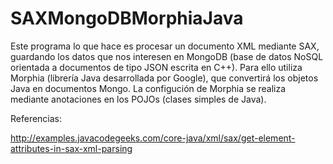 # SAXMongoDBMorphiaJava

Este programa lo que hace es procesar un documento XML mediante SAX, guardando los datos que nos interesen en MongoDB (base de datos NoSQL orientada a documentos de tipo JSON escrita en C++). Para ello utiliza Morphia (librería Java desarrollada por Google), que convertirá los objetos Java en documentos Mongo. La configución de Morphia se realiza mediante anotaciones en los POJOs (clases simples de Java).

Referencias:

http://examples.javacodegeeks.com/core-java/xml/sax/get-element-attributes-in-sax-xml-parsing
